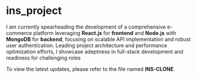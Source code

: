 # ins_project
I am currently spearheading the development of a comprehensive e-commerce platform leveraging **React.js** for **frontend** and **Node.js** with **MongoDB** for **backend**, focusing on scalable API implementation and robust user authentication. Leading project architecture and performance optimization efforts, I showcase adeptness in full-stack development and readiness for challenging roles

To view the latest updates, please refer to the file named **INS-CLONE**.
